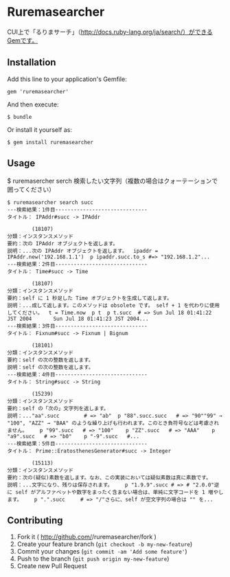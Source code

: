 # Ruremasearcher

CUI上で「るりまサーチ」（http://docs.ruby-lang.org/ja/search/）ができるGemです。

## Installation

Add this line to your application's Gemfile:

    gem 'ruremasearcher'

And then execute:

    $ bundle

Or install it yourself as:

    $ gem install ruremasearcher

## Usage

$ ruremasercher serch 検索したい文字列（複数の場合はクォーテーションで囲ってください）

```
$ ruremasearcher search succ
---検索結果：1件目------------------------------
タイトル： IPAddr#succ -> IPAddr
        
        (18107)
分類：インスタンスメソッド
要約：次の IPAddr オブジェクトを返します。
説明：...次の IPAddr オブジェクトを返します。  ipaddr = IPAddr.new('192.168.1.1')  p ipaddr.succ.to_s #=> "192.168.1.2"...
---検索結果：2件目------------------------------
タイトル： Time#succ -> Time
        
        (18107)
分類：インスタンスメソッド
要約：self に 1 秒足した Time オブジェクトを生成して返します。
説明：...成して返します。このメソッドは obsolete です。 self + 1 を代わりに使用してください。  t = Time.now  p t  p t.succ  # => Sun Jul 18 01:41:22 JST 2004       Sun Jul 18 01:41:23 JST 2004...
---検索結果：3件目------------------------------
タイトル： Fixnum#succ -> Fixnum | Bignum
        
        (18101)
分類：インスタンスメソッド
要約：self の次の整数を返します。
説明：self の次の整数を返します。
---検索結果：4件目------------------------------
タイトル： String#succ -> String
        
        (15239)
分類：インスタンスメソッド
要約：self の「次の」文字列を返します。
説明：..."aa".succ        # => "ab"  p "88".succ.succ   # => "90""99" → "100", "AZZ" → "BAA" のような繰り上げも行われます。このとき負符号などは考慮されません。    p "99".succ   # => "100"    p "ZZ".succ   # => "AAA"    p "a9".succ   # => "b0"    p "-9".succ   #...
---検索結果：5件目------------------------------
タイトル： Prime::EratosthenesGenerator#succ -> Integer
        
        (15113)
分類：インスタンスメソッド
要約：次の(疑似)素数を返します。なお、この実装においては疑似素数は真に素数です。
説明：...文字になり、残りは保存されます。    p "1.9.9".succ # => # "2.0.0"逆に self がアルファベットや数字をまったく含まない場合は、単純に文字コードを 1 増やします。    p ".".succ     # => "/"さらに、self が空文字列の場合は "" を...
```

## Contributing

1. Fork it ( http://github.com/<my-github-username>/ruremasearcher/fork )
2. Create your feature branch (`git checkout -b my-new-feature`)
3. Commit your changes (`git commit -am 'Add some feature'`)
4. Push to the branch (`git push origin my-new-feature`)
5. Create new Pull Request
